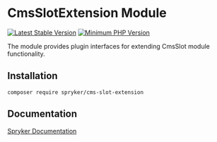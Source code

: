 # CmsSlotExtension Module
[![Latest Stable Version](https://poser.pugx.org/spryker/cms-slot-extension/v/stable.svg)](https://packagist.org/packages/spryker/cms-slot-extension)
[![Minimum PHP Version](https://img.shields.io/badge/php-%3E%3D%208.1-8892BF.svg)](https://php.net/)

The module provides plugin interfaces for extending CmsSlot module functionality.

## Installation

```
composer require spryker/cms-slot-extension
```

## Documentation

[Spryker Documentation](https://docs.spryker.com)

